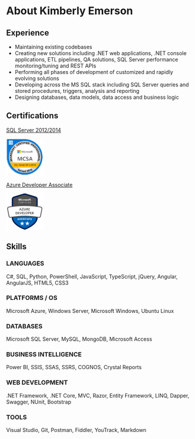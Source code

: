 # About Kimberly Emerson

## Experience

- Maintaining existing codebases
- Creating new solutions including .NET web applications, .NET console applications, ETL pipelines, QA solutions, SQL Server performance monitoring/tuning and REST APIs
- Performing all phases of development of customized and rapidly evolving solutions
- Developing across the MS SQL stack including SQL Server queries and stored procedures, triggers, analysis and reporting
- Designing databases, data models, data access and business logic

## Certifications

[SQL Server 2012/2014](https://www.youracclaim.com/badges/bd03f281-d07c-435f-8169-894f1026ed80)

<img src="https://github.com/kimberly-emerson/Documents/blob/master/sql.png" width=100px />

[Azure Developer Associate](https://www.youracclaim.com/badges/c102a797-cd4a-418c-b4a8-a2b3eaf91fe6)

<img src="https://github.com/kimberly-emerson/Documents/blob/master/azure.png" width=100px />

## Skills

### LANGUAGES
C#, SQL, Python, PowerShell, JavaScript, TypeScript, jQuery, Angular, AngularJS, HTML5, CSS3

### PLATFORMS / OS
Microsoft Azure, Windows Server, Microsoft Windows, Ubuntu Linux

### DATABASES
Microsoft SQL Server, MySQL, MongoDB, Microsoft Access

### BUSINESS INTELLIGENCE
Power BI, SSIS, SSAS, SSRS, COGNOS, Crystal Reports

### WEB DEVELOPMENT
.NET Framework, .NET Core, MVC, Razor, Entity Framework, LINQ, Dapper, Swagger, NUnit, Bootstrap

### TOOLS
Visual Studio, Git, Postman, Fiddler, YouTrack, Markdown
